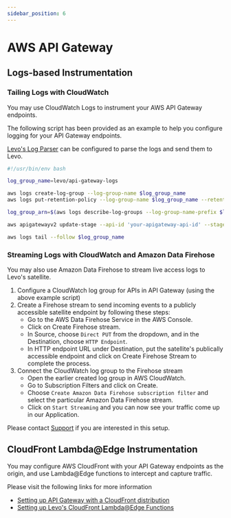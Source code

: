 ```yaml
---
sidebar_position: 6
---
```


# AWS API Gateway

## Logs-based Instrumentation

### Tailing Logs with CloudWatch

You may use CloudWatch Logs to instrument your AWS API Gateway endpoints.

The following script has been provided as an example to help you configure logging for your API Gateway endpoints.

[Levo's Log Parser](/install-log-parsing-sensors) can be configured to parse the logs and send them to Levo.

```bash
#!/usr/bin/env bash

log_group_name=levo/api-gateway-logs

aws logs create-log-group --log-group-name $log_group_name
aws logs put-retention-policy --log-group-name $log_group_name --retention-in-days 7

log_group_arn=$(aws logs describe-log-groups --log-group-name-prefix $log_group_name --query 'logGroups[0].arn' --output text)

aws apigatewayv2 update-stage --api-id 'your-apigateway-api-id' --stage-name '$default' --access-log-settings DestinationArn="$log_group_arn",Format="{\"host\":\"$context.domainName\",\"method\":\"$context.httpMethod\",\"path\":\"$context.path\",\"agent\":\"$context.identity.userAgent\",\"code\":\"$context.status\",\"requestId\":\"$context.requestId\",\"ip\":\"$context.identity.sourceIp\",\"requestTime\":\"$context.requestTime\",\"routeKey\":\"$context.routeKey\",\"protocol\":\"$context.protocol\",\"responseLength\":\"$context.responseLength\"}"

aws logs tail --follow $log_group_name
```

### Streaming Logs with CloudWatch and Amazon Data Firehose

You may also use Amazon Data Firehose to stream live access logs to Levo's satellite.

1. Configure a CloudWatch log group for APIs in API Gateway (using the above example script)
1. Create a Firehose stream to send incoming events to a publicly accessible satellite endpoint by following these steps:
    - Go to the AWS Data Firehose Service in the AWS Console.
    - Click on Create Firehose stream.
    - In Source, choose `Direct PUT` from the dropdown, and in the Destination, choose `HTTP Endpoint`.
    - In HTTP endpoint URL under Destination, put the satellite's publically accessible endpoint and click on Create Firehose Stream to complete the process.
1. Connect the CloudWatch log group to the Firehose stream
    - Open the earlier created log group in AWS CloudWatch.
    - Go to Subscription Filters and click on Create.
    - Choose `Create Amazon Data Firehose subscription filter` and select the particular Amazon Data Firehose stream.
    - Click on `Start Streaming` and you can now see your traffic come up in our Application.

Please contact [Support](mailto:support@levo.ai) if you are interested in this setup.

## CloudFront Lambda@Edge Instrumentation

You may configure AWS CloudFront with your API Gateway endpoints as the origin, and use Lambda@Edge functions to intercept and capture traffic.

Please visit the following links for more information

- [Setting up API Gateway with a CloudFront distribution](https://repost.aws/knowledge-center/api-gateway-cloudfront-distribution)
- [Setting up Levo's CloudFront Lambda@Edge Functions](/install-traffic-capture-sensors/aws-cloudfront)
